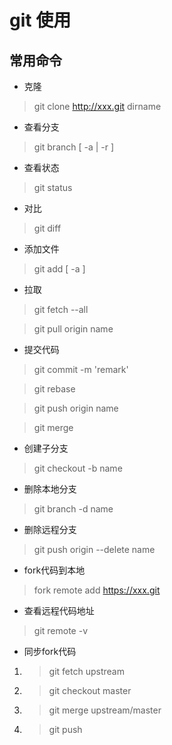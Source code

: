 # git 使用

## 常用命令

* 克隆
> git clone http://xxx.git dirname

* 查看分支
> git branch [ -a | -r ]

* 查看状态
> git status

* 对比
> git diff

* 添加文件
> git add [ -a ]

* 拉取
> git fetch --all

> git pull origin name

* 提交代码
> git commit -m 'remark'

> git rebase

> git push origin name

> git merge

* 创建子分支
> git checkout -b name

* 删除本地分支
> git branch -d name

* 删除远程分支
> git push origin --delete name

* fork代码到本地
> fork remote add https://xxx.git

* 查看远程代码地址
> git remote -v

* 同步fork代码
1. > git fetch upstream
2. > git checkout master
3. > git merge upstream/master
4. > git push
